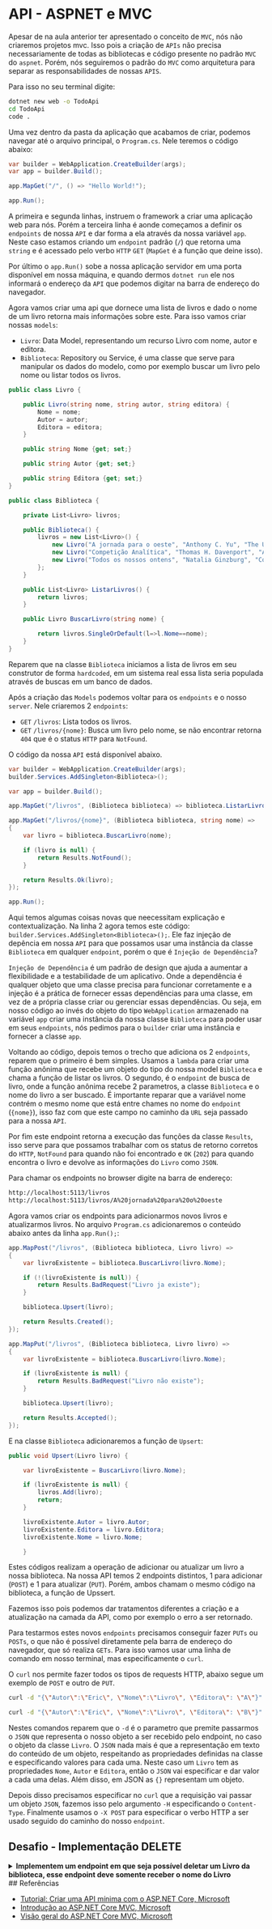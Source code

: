 # API - ASPNET e MVC

Apesar de na aula anterior ter apresentado o conceito de `MVC`, nós não criaremos projetos mvc. Isso pois a criação de `APIs` não precisa necessariamente de todas as bibliotecas e código presente no padrão `MVC` do `aspnet`. Porém, nós seguiremos o padrão do `MVC` como arquitetura para separar as responsabilidades de nossas `APIS`.

Para isso no seu terminal digite:

```bash
dotnet new web -o TodoApi
cd TodoApi
code .
```

Uma vez dentro da pasta da aplicação que acabamos de criar, podemos navegar até o arquivo principal, o `Program.cs`. Nele teremos o código abaixo:

```csharp
var builder = WebApplication.CreateBuilder(args);
var app = builder.Build();

app.MapGet("/", () => "Hello World!");

app.Run();
```

A primeira e segunda linhas, instruem o framework a criar uma aplicação web para nós. Porém a terceira linha é aonde começamos a definir os `endpoints` de nossa `API` e dar forma a ela através da nossa variável `app`. Neste caso estamos criando um `endpoint` padrão (`/`) que retorna uma `string` e é acessado pelo verbo `HTTP` `GET` (`MapGet` é a função que deine isso).

Por último o `app.Run()` sobe a nossa aplicação servidor em uma porta disponível em nossa máquina, e quando dermos `dotnet run` ele nos informará o endereço da `API` que podemos digitar na barra de endereço do navegador.

Agora vamos criar uma api que dornece uma lista de livros e dado o nome de um livro retorna mais informações sobre este. Para isso vamos criar nossas `models`:

- `Livro`: Data Model, representando um recurso Livro com nome, autor e editora.
- `Biblioteca`: Repository ou Service, é uma classe que serve para manipular os dados do modelo, como por exemplo buscar um livro pelo nome ou listar todos os livros.

```csharp
public class Livro {

    public Livro(string nome, string autor, string editora) {
        Nome = nome;
        Autor = autor;
        Editora = editora;
    }

    public string Nome {get; set;}

    public string Autor {get; set;}

    public string Editora {get; set;}
}

public class Biblioteca {

    private List<Livro> livros;

    public Biblioteca() {
        livros = new List<Livro>() {
            new Livro("A jornada para o oeste", "Anthony C. Yu", "The University of Chicago Press"),
            new Livro("Competição Analítica", "Thomas H. Davenport", "Alta Books"),
            new Livro("Todos os nossos ontens", "Natalia Ginzburg", "Companhia das Letras")
        };
    }

    public List<Livro> ListarLivros() {
        return livros;
    }

    public Livro BuscarLivro(string nome) {

        return livros.SingleOrDefault(l=>l.Nome==nome);
    }
}
```

Reparem que na classe `Biblioteca` iniciamos a lista de livros em seu construtor de forma `hardcoded`, em um sistema real essa lista seria populada através de buscas em um banco de dados.

Após a criação das `Models` podemos voltar para os `endpoints` e o nosso `server`. Nele criaremos 2 `endpoints`:

- `GET` `/livros`: Lista todos os livros.
- `GET` `/livros/{nome}`: Busca um livro pelo nome, se não encontrar retorna `404` que é o status `HTTP` para `NotFound`.

O código da nossa `API` está disponível abaixo.

```csharp
var builder = WebApplication.CreateBuilder(args);
builder.Services.AddSingleton<Biblioteca>();

var app = builder.Build();

app.MapGet("/livros", (Biblioteca biblioteca) => biblioteca.ListarLivros());

app.MapGet("/livros/{nome}", (Biblioteca biblioteca, string nome) =>
{
    var livro = biblioteca.BuscarLivro(nome);

    if (livro is null) {
        return Results.NotFound();
    }

    return Results.Ok(livro);
});

app.Run();

```

Aqui temos algumas coisas novas que neecessitam explicação e contextualização. Na linha 2 agora temos este código:
`builder.Services.AddSingleton<Biblioteca>();`. Ele faz injeção de depência em nossa `API` para que possamos usar uma instância da classe `Biblioteca` em qualquer `endpoint`, porém o que é `Injeção de Dependência`?

`Injeção de Dependência` é um padrão de design que ajuda a aumentar a flexibilidade e a testabilidade de um aplicativo. Onde a dependência é qualquer objeto que uma classe precisa para funcionar corretamente e a injeção é a prática de fornecer essas dependências para uma classe, em vez de a própria classe criar ou gerenciar essas dependências. Ou seja, em nosso código ao invés do objeto do tipo `WebApplication` armazenado na variável `app` criar uma instância da nossa classe `Biblioteca` para poder usar em seus `endpoints`, nós pedimos para o `builder` criar uma instância e fornecer a classe `app`.

Voltando ao código, depois temos o trecho que adiciona os 2 `endpoints`, reparem que o primeiro é bem simples. Usamos a `lambda` para criar uma função anônima que recebe um objeto do tipo do nossa model `Biblioteca`
e chama a função de listar os livros. O segundo, é o `endpoint` de busca de livro, onde a função anônima recebe 2 parametros, a classe `Biblioteca` e o nome do livro a ser buscado. É importante reparar que a variável nome contrém o mesmo nome que está entre chames no nome do `endpoint` (`{nome}`), isso faz com que este campo no caminho da `URL` seja passado para a nossa `API`.

Por fim este endpoint retorna a execução das funções da classe `Results`, isso serve para que possamos trabalhar com os status de retorno corretos do `HTTP`, `NotFound` para quando não foi encontrado e `OK` (`202`) para quando encontra o livro e devolve as informações do `Livro` como `JSON`.

Para chamar os endpoints no browser digite na barra de endereço:

```bash
http://localhost:5113/livros
http://localhost:5113/livros/A%20jornada%20para%20o%20oeste
```
Agora vamos criar os endpoints para adicionarmos novos livros e atualizarmos livros. No arquivo `Program.cs` adicionaremos o conteúdo abaixo antes da linha `app.Run();`:

```csharp
app.MapPost("/livros", (Biblioteca biblioteca, Livro livro) =>
{
    var livroExistente = biblioteca.BuscarLivro(livro.Nome);

    if (!(livroExistente is null)) {
        return Results.BadRequest("Livro ja existe");
    }

    biblioteca.Upsert(livro);

    return Results.Created();
});

app.MapPut("/livros", (Biblioteca biblioteca, Livro livro) =>
{
    var livroExistente = biblioteca.BuscarLivro(livro.Nome);

    if (livroExistente is null) {
        return Results.BadRequest("Livro não existe");
    }

    biblioteca.Upsert(livro);

    return Results.Accepted();
});
```
E na classe `Biblioteca` adicionaremos a função de `Upsert`:

```csharp
public void Upsert(Livro livro) {

    var livroExistente = BuscarLivro(livro.Nome);

    if (livroExistente is null) {
        livros.Add(livro);
        return;
    }

    livroExistente.Autor = livro.Autor;
    livroExistente.Editora = livro.Editora;
    livroExistente.Nome = livro.Nome;

    }
```

Estes códigos realizam a operação de adicionar ou atualizar um livro a nossa biblioteca. Na nossa API temos 2 endpoints distintos, 1 para adicionar (`POST`) e 1 para atualizar (`PUT`). Porém, ambos chamam o mesmo código na biblioteca, a função de Upssert.

Fazemos isso pois podemos dar tratamentos diferentes a criação e a atualização na camada da API, como por exemplo o erro a ser retornado.

Para testarmos estes novos `endpoints` precisamos conseguir fazer `PUTs` ou `POSTs`, o que não é possível diretamente pela barra de endereço do navegador, que só realiza `GETs`. Para isso vamos usar uma linha de comando em nosso terminal, mas especificamente o `curl`.

O `curl` nos permite fazer todos os tipos de requests HTTP, abaixo segue um exemplo de `POST` e outro de `PUT`.

```bash
curl -d "{\"Autor\":\"Eric\", \"Nome\":\"Livro\", \"Editora\": \"A\"}" -H "Content-Type: application/json" -X POST http://localhost:5054/livros 
```

```bash
curl -d "{\"Autor\":\"Eric\", \"Nome\":\"Livro\", \"Editora\": \"B\"}" -H "Content-Type: application/json" -X PUT http://localhost:5054/livros 
```

Nestes comandos reparem que o `-d` é o parametro que premite passarmos o `JSON` que representa o nosso objeto a ser recebido pelo endpoint, no caso o objeto da classe `Livro`. O `JSON` nada mais é que a representação em texto do conteúdo de um objeto, respeitando as propriedades definidas na classe e especificando valores para cada uma. Neste caso um `Livro` tem as propriedades `Nome`, `Autor` e `Editora`, então o `JSON` vai especificar e dar valor a cada uma delas. Além disso, em JSON as `{}` representam um objeto.

Depois disso precisamos especificar no `curl` que a requisição vai passar um objeto `JSON`, fazemos isso pelo argumento `-H` especificando o `Content-Type`. Finalmente usamos o `-X POST` para especificar o verbo HTTP a ser usado seguido do caminho do nosso `endpoint`.

## Desafio - Implementação DELETE

<details>
<summary><b>Implementem um endpoint em que seja possível deletar um Livro da biblioteca, esse endpoint deve somente receber o nome do Livro</b></summary>

Na classe `Program.cs` adicione o endpoint de delete.

```csharp
app.MapDelete("livros/{nome}", (Biblioteca biblioteca, string nome) => {
    var livroExistente = biblioteca.BuscarLivro(nome);

    if (!biblioteca.Delete(nome)) {
        return Results.BadRequest("Livro não existe");
    }

    return Results.Ok();
});
```

Na classe da `Biblioteca` adicione a função de `Delete`:

```csharp
public bool Delete(string nome) {
    var livroExistente = BuscarLivro(nome);

    if (livroExistente is null) {
        return false;
    }

    return livros.Remove(livroExistente);
}
```

Para testar o `DELETE` podemos usar o comando `curl` abaixo:

```bash
curl -X DELETE http://localhost:5054/livros/Livro
```
</details>
## Referências

- [Tutorial: Criar uma API mínima com o ASP.NET Core, Microsoft](https://learn.microsoft.com/pt-br/aspnet/core/tutorials/min-web-api?view=aspnetcore-9.0&tabs=visual-studio)
- [Introdução ao ASP.NET Core MVC, Microsoft](https://learn.microsoft.com/pt-br/aspnet/core/tutorials/first-mvc-app/start-mvc?view=aspnetcore-9.0&WT.mc_id=dotnet-35129-website&tabs=visual-studio)
- [Visão geral do ASP.NET Core MVC, Microsoft](https://learn.microsoft.com/pt-br/aspnet/core/mvc/overview?view=aspnetcore-9.0&WT.mc_id=dotnet-35129-website)
